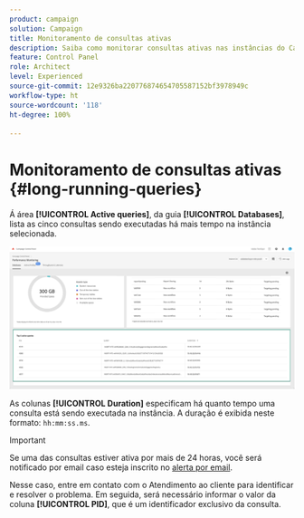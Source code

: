 ```yaml
---
product: campaign
solution: Campaign
title: Monitoramento de consultas ativas
description: Saiba como monitorar consultas ativas nas instâncias do Campaign no Painel de controle.
feature: Control Panel
role: Architect
level: Experienced
source-git-commit: 12e9326ba220776874654705587152bf3978949c
workflow-type: ht
source-wordcount: '118'
ht-degree: 100%

---
```


# Monitoramento de consultas ativas {#long-running-queries}

Á área **[!UICONTROL Active queries]**, da guia **[!UICONTROL Databases]**, lista as cinco consultas sendo executadas há mais tempo na instância selecionada.

![](assets/active-queries.png)

As colunas **[!UICONTROL Duration]** especificam há quanto tempo uma consulta está sendo executada na instância. A duração é exibida neste formato: `hh:mm:ss.ms`.

>[!IMPORTANT]
>
>Se uma das consultas estiver ativa por mais de 24 horas, você será notificado por email caso esteja inscrito no [alerta por email](email-alerting.md).
>
>Nesse caso, entre em contato com o Atendimento ao cliente para identificar e resolver o problema. Em seguida, será necessário informar o valor da coluna **[!UICONTROL PID]**, que é um identificador exclusivo da consulta.
